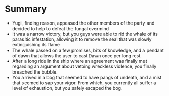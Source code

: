 # Summary
- Yugi, finding reason, appeased the other members of the party and decided to help to defeat the fungal overmind
- It was a narrow victory, but you guys were able to rid the whale of its parasitic infestation, allowing it to remove the seal that was slowly extinguishing its flame
- The whale passed on a few promises, bits of knowledge, and a pendant of dawn that allows the user to cast Dawn once per long rest.
- After a long ride in the ship where an agreement was finally met regarding an argument about vetoing wreckless violence, you finally breached the bubble.
- You arrived in a bog that seemed to have pangs of undeath, and a mist that seemed to sap your vigor. From which, you currently all suffer a level of exhaustion, but you safely escaped the bog.

